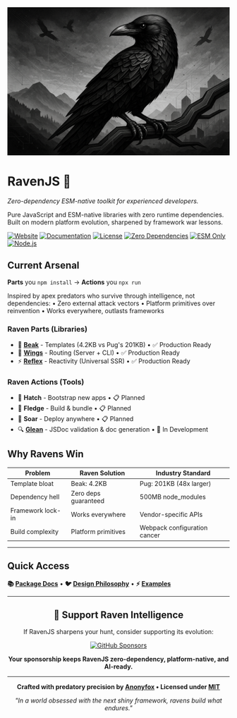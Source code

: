 <div align="center">
  <img src="media/raven-landscape.png" alt="RavenJS Landscape" style="max-width: 100%; height: auto;">
</div>

# RavenJS 🦅

_Zero-dependency ESM-native toolkit for experienced developers._

Pure JavaScript and ESM-native libraries with zero runtime dependencies. Built on modern platform evolution, sharpened by framework war lessons.

[![Website](https://img.shields.io/badge/🌐_Website-ravenjs.dev-blue.svg)](https://ravenjs.dev)
[![Documentation](https://img.shields.io/badge/📚_Docs-Online-blue.svg)](https://docs.ravenjs.dev)
[![License](https://img.shields.io/badge/License-MIT-green.svg)](LICENSE)
[![Zero Dependencies](https://img.shields.io/badge/Dependencies-Zero-brightgreen.svg)](https://github.com/Anonyfox/ravenjs)
[![ESM Only](https://img.shields.io/badge/Modules-ESM_Only-blue.svg)](https://nodejs.org/api/esm.html)
[![Node.js](https://img.shields.io/badge/Node.js-22.5+-green.svg)](https://nodejs.org/)

## Current Arsenal

**Parts** you `npm install` → **Actions** you `npx run`

Inspired by apex predators who survive through intelligence, not dependencies:
• Zero external attack vectors
• Platform primitives over reinvention
• Works everywhere, outlasts frameworks

### Raven Parts (Libraries)

- 🦜 **[Beak](packages/beak/README.md)** - Templates (4.2KB vs Pug's 201KB) • ✅ Production Ready
- 🦅 **[Wings](packages/wings/README.md)** - Routing (Server + CLI) • ✅ Production Ready
- ⚡ **[Reflex](packages/reflex/README.md)** - Reactivity (Universal SSR) • ✅ Production Ready

### Raven Actions (Tools)

- 🥚 **Hatch** - Bootstrap new apps • 📋 Planned
- 🐣 **Fledge** - Build & bundle • 📋 Planned
- 🦅 **Soar** - Deploy anywhere • 📋 Planned
- 🔍 **[Glean](packages/glean/README.md)** - JSDoc validation & doc generation • 🚧 In Development

## Why Ravens Win

| Problem           | Raven Solution       | Industry Standard            |
| ----------------- | -------------------- | ---------------------------- |
| Template bloat    | Beak: 4.2KB          | Pug: 201KB (48x larger)      |
| Dependency hell   | Zero deps guaranteed | 500MB node_modules           |
| Framework lock-in | Works everywhere     | Vendor-specific APIs         |
| Build complexity  | Platform primitives  | Webpack configuration cancer |

---

## Quick Access

**📚 [Package Docs](packages/README.md)** • **🐦 [Design Philosophy](CODEX.md)** • **⚡ [Examples](examples/)**

---

<div align="center">

## 🦅 Support Raven Intelligence

If RavenJS sharpens your hunt, consider supporting its evolution:

[![GitHub Sponsors](https://img.shields.io/badge/Sponsor_on_GitHub-EA4AAA?style=for-the-badge&logo=github&logoColor=white)](https://github.com/sponsors/Anonyfox)

**Your sponsorship keeps RavenJS zero-dependency, platform-native, and AI-ready.**

---

**Crafted with predatory precision by [Anonyfox](https://anonyfox.com) • Licensed under [MIT](LICENSE)**

_"In a world obsessed with the next shiny framework, ravens build what endures."_

</div>
